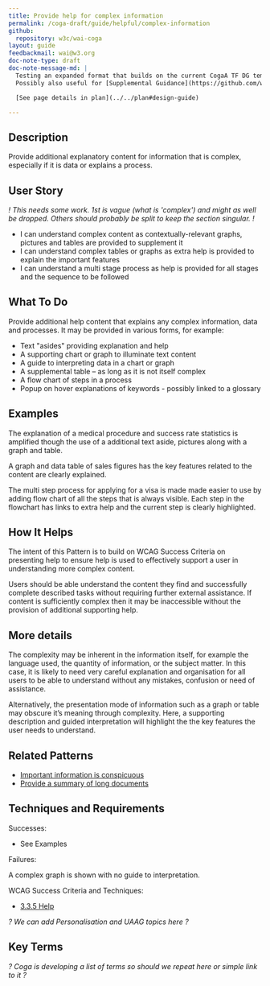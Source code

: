 ```yaml
---
title: Provide help for complex information
permalink: /coga-draft/guide/helpful/complex-information
github:
  repository: w3c/wai-coga
layout: guide
feedbackmail: wai@w3.org
doc-note-type: draft
doc-note-message-md: |
  Testing an expanded format that builds on the current CogaA TF DG template.
  Possibly also useful for [Supplemental Guidance](https://github.com/w3c/wai-website/issues/132)

  [See page details in plan](../../plan#design-guide)

---
```

## Description

Provide additional explanatory content for information that is complex, especially if it is data or explains a process.

## User Story

*! This needs some work. 1st is vague (what is 'complex') and might as well be dropped. Others should probably be split to keep the section singular. !*

- I can understand complex content as contextually-relevant graphs, pictures and tables are provided to supplement it
- I can understand complex tables or graphs as extra help is provided to explain the important features
- I can understand a multi stage process as help is provided for all stages and the sequence to be followed

## What To Do

Provide additional help content that explains any complex information, data and processes. It may be provided in various forms, for example:

- Text "asides" providing explanation and help
- A supporting chart or graph to illuminate text content
- A guide to interpreting data in a chart or graph
- A supplemental table – as long as it is not itself complex
- A flow chart of steps in a process
- Popup on hover explanations of keywords - possibly linked to a glossary

## Examples

The explanation of a medical procedure and success rate statistics is amplified though the use of a additional text aside, pictures along with a graph and table.

A graph and data table of sales figures has the key features related to the content are clearly explained.

The multi step process for applying for a visa is made made easier to use by adding flow chart of all the steps that is always visible. Each step in the flowchart has links to extra help and the current step is clearly highlighted.

## How It Helps

The intent of this Pattern is to build on WCAG Success Criteria on presenting help to ensure help is used to effectively support a user in understanding more complex content.

Users should be able understand the content they find and successfully complete described tasks without requiring further external assistance. If content is sufficiently complex then it may be inaccessible without the provision of additional supporting help.

## More details

The complexity may be inherent in the information itself, for example the language used, the quantity of information, or the subject matter. In this case, it is likely to need very careful explanation and organisation for all users to be able to understand without any mistakes, confusion or need of assistance. 

Alternatively, the presentation mode of information such as a graph or table may obscure it’s meaning through complexity. Here, a supporting description and guided interpretation will highlight the the key features the user needs to understand.

## Related Patterns

- [Important information is conspicuous](../findable/conspicuous-primary)
- [Provide a summary of long documents](../clear/summary-text)

## Techniques and Requirements

Successes:

- See Examples

Failures:

A complex graph is shown with no guide to interpretation.

WCAG Success Criteria and Techniques:

- [3.3.5 Help](https://www.w3.org/WAI/WCAG21/quickref/#help)

*? We can add Personalisation and UAAG topics here ?*

## Key Terms

*? Coga is developing a list of terms so should we repeat here or simple link to it ?*